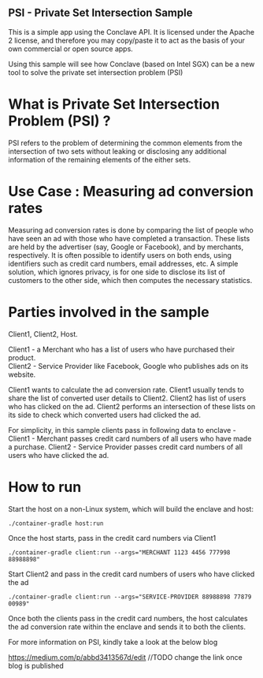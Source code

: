 ## PSI - Private Set Intersection Sample

This is a simple app using the Conclave API. It is licensed under the Apache 2 license, and therefore you may 
copy/paste it to act as the basis of your own commercial or open source apps.

Using this sample will see how Conclave (based on Intel SGX) can be a new tool to solve the private set intersection problem (PSI)

# What is Private Set Intersection Problem (PSI) ?

PSI refers to the problem of determining the common elements from the intersection of two sets without leaking or disclosing any 
additional information of the remaining elements of the either sets.

# Use Case : Measuring ad conversion rates

Measuring ad conversion rates is done by comparing the list of people who have seen an ad with those who have completed a transaction. 
These lists are held by the advertiser (say, Google or Facebook), and by merchants, respectively. 
It is often possible to identify users on both ends, using identifiers such as credit card numbers, email addresses, etc. 
A simple solution, which ignores privacy, is for one side to disclose its list of customers to the other side, which then computes the necessary statistics. 

# Parties involved in the sample
Client1, Client2, Host.

Client1 - a Merchant who has a list of users who have purchased their product.  
Client2 - Service Provider like Facebook, Google who publishes ads on its website.

Client1 wants to calculate the ad conversion rate. Client1 usually tends to share the list of converted user details to Client2.
Client2 has list of users who has clicked on the ad. Client2 performs an intersection of these lists on its side to check which 
converted users had clicked the ad.

For simplicity, in this sample clients pass in following data to enclave - 
Client1 - Merchant passes credit card numbers of all users who have made a purchase.
Client2 - Service Provider passes credit card numbers of all users who have clicked the ad.

# How to run

Start the host on a non-Linux system, which will build the enclave and host:

```
./container-gradle host:run
```

Once the host starts, pass in the credit card numbers via Client1

    ./container-gradle client:run --args="MERCHANT 1123 4456 777998 88988898"


Start Client2 and pass in the credit card numbers of users who have clicked the ad

    ./container-gradle client:run --args="SERVICE-PROVIDER 88988898 77879 00989"

Once both the clients pass in the credit card numbers, the host calculates the ad conversion rate within the enclave and sends it to both the clients.

For more information on PSI, kindly take a look at the below blog

https://medium.com/p/abbd3413567d/edit //TODO change the link once blog is published